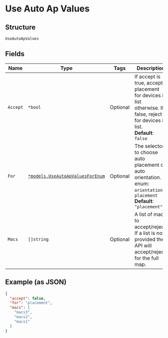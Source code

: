 
# Use Auto Ap Values

## Structure

`UseAutoApValues`

## Fields

| Name | Type | Tags | Description |
|  --- | --- | --- | --- |
| `Accept` | `*bool` | Optional | If accept is true, accepts placement for devices in list otherwise. If false, reject for devices in list.<br>**Default**: `false` |
| `For` | [`*models.UseAutoApValuesForEnum`](../../doc/models/use-auto-ap-values-for-enum.md) | Optional | The selector to choose auto placement or auto orientation. enum: `orientation`, `placement`<br>**Default**: `"placement"` |
| `Macs` | `[]string` | Optional | A list of macs to accept/reject. If a list is not provided the API will accept/reject for the full map. |

## Example (as JSON)

```json
{
  "accept": false,
  "for": "placement",
  "macs": [
    "macs3",
    "macs2",
    "macs1"
  ]
}
```

